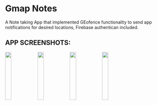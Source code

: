 # Gmap Notes
A Note taking App that implemented GEofence functionality to send app notifications for desired locations, Firebase authentican included.


##  APP SCREENSHOTS:
<p float="left">
<img src="https://user-images.githubusercontent.com/40251654/111088687-9f4e0600-84e5-11eb-834f-f7537a5c6c0b.png" width="20%"> 
<img src="https://user-images.githubusercontent.com/40251654/111088710-b68cf380-84e5-11eb-8717-8d837e1dc022.png" width="20%"> 
<img src="https://user-images.githubusercontent.com/40251654/111088786-20a59880-84e6-11eb-93a4-f3e8f52179f3.png" width="20%"> 
<img src="https://user-images.githubusercontent.com/40251654/111088801-361ac280-84e6-11eb-90d6-1d7a9c3414da.png" width="20%"> 
</p>






